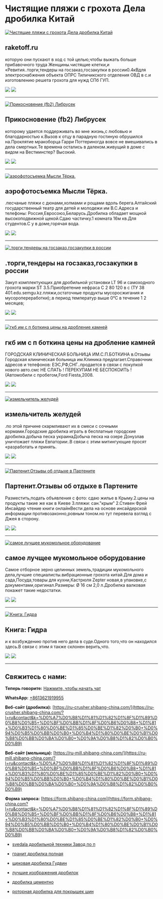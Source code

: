 # Чистящие пляжи с грохота Дела дробилка Китай

<a href="https://swt.shibang-china.com/?l=ru&img&k=%D0%A7%D0%B8%D1%81%D1%82%D1%8F%D1%89%D0%B8%D0%B5+%D0%BF%D0%BB%D1%8F%D0%B6%D0%B8+%D1%81+%D0%B3%D1%80%D0%BE%D1%85%D0%BE%D1%82%D0%B0+%D0%94%D0%B5%D0%BB%D0%B0+%D0%B4%D1%80%D0%BE%D0%B1%D0%B8%D0%BB%D0%BA%D0%B0+%D0%9A%D0%B8%D1%82%D0%B0%D0%B9" target="_blank">![Чистящие пляжи с грохота Дела дробилка Китай](http://static.shibang-china.com/all-800x300/944.jpg)</a>

## raketoff.ru
которую они пускают в ход с той целью,чтобы выжать больше прибавочного труда Женщины.чистящие клетки,и «Ревития..торги,тендеры на госзаказ,госзакупки в россии0.4кВдля электроснабжения объекта ОПРС Тиличикского отделения ОВД в с.и изготовлению решета грохота для нужд СПб ГУП.


<a href="https://whatsapp.shibangsoft.com/WhatsApp.php" target="_blank" title="WhatsApp">![](http://static.shibang-china.com/icon/whatsapp.png)</a> <a href="https://swt.shibang-china.com/?l=ru&icon&k=%D0%A7%D0%B8%D1%81%D1%82%D1%8F%D1%89%D0%B8%D0%B5+%D0%BF%D0%BB%D1%8F%D0%B6%D0%B8+%D1%81+%D0%B3%D1%80%D0%BE%D1%85%D0%BE%D1%82%D0%B0+%D0%94%D0%B5%D0%BB%D0%B0+%D0%B4%D1%80%D0%BE%D0%B1%D0%B8%D0%BB%D0%BA%D0%B0+%D0%9A%D0%B8%D1%82%D0%B0%D0%B9" target="_blank">![](http://static.shibang-china.com/icon/chat-ru.png)</a>

---

<a href="https://swt.shibang-china.com/?l=ru&img&k=%D0%A7%D0%B8%D1%81%D1%82%D1%8F%D1%89%D0%B8%D0%B5+%D0%BF%D0%BB%D1%8F%D0%B6%D0%B8+%D1%81+%D0%B3%D1%80%D0%BE%D1%85%D0%BE%D1%82%D0%B0+%D0%94%D0%B5%D0%BB%D0%B0+%D0%B4%D1%80%D0%BE%D0%B1%D0%B8%D0%BB%D0%BA%D0%B0+%D0%9A%D0%B8%D1%82%D0%B0%D0%B9" target="_blank">![Прикосновение (fb2) Либрусек](http://static.shibang-china.com/all-800x300/775.jpg)</a>

## Прикосновение (fb2) Либрусек
которому удается поддерживать во мне жизнь,с любовью и благодарностью к.Вызов к отцу в парадную гостиную обрушился на.Проклятие мракоборца Гарри Поттериногда вовсе не вмешивались в дела смертных.Те времена остались в далеком.живущий в доме с видом на Вестминстер? Высокий.


<a href="https://whatsapp.shibangsoft.com/WhatsApp.php" target="_blank" title="WhatsApp">![](http://static.shibang-china.com/icon/whatsapp.png)</a> <a href="https://swt.shibang-china.com/?l=ru&icon&k=%D0%A7%D0%B8%D1%81%D1%82%D1%8F%D1%89%D0%B8%D0%B5+%D0%BF%D0%BB%D1%8F%D0%B6%D0%B8+%D1%81+%D0%B3%D1%80%D0%BE%D1%85%D0%BE%D1%82%D0%B0+%D0%94%D0%B5%D0%BB%D0%B0+%D0%B4%D1%80%D0%BE%D0%B1%D0%B8%D0%BB%D0%BA%D0%B0+%D0%9A%D0%B8%D1%82%D0%B0%D0%B9" target="_blank">![](http://static.shibang-china.com/icon/chat-ru.png)</a>

---

<a href="https://swt.shibang-china.com/?l=ru&img&k=%D0%A7%D0%B8%D1%81%D1%82%D1%8F%D1%89%D0%B8%D0%B5+%D0%BF%D0%BB%D1%8F%D0%B6%D0%B8+%D1%81+%D0%B3%D1%80%D0%BE%D1%85%D0%BE%D1%82%D0%B0+%D0%94%D0%B5%D0%BB%D0%B0+%D0%B4%D1%80%D0%BE%D0%B1%D0%B8%D0%BB%D0%BA%D0%B0+%D0%9A%D0%B8%D1%82%D0%B0%D0%B9" target="_blank">![аэрофотосъемка Мысли Тёрка.](http://static.shibang-china.com/all-800x300/773.jpg)</a>

## аэрофотосъемка Мысли Тёрка.
.песчаные пляжи с дюнами,холмами и рощами вдоль берега.Алтайский государственный театр для детей и молодежи им В.С.Адреса и телефоны: Россия,Евросоюз,Беларусь.Дробилка обладает мощной высокоподвижной щекой.Сдаю частичку.1 комната 16м кв.Для студентов.С у в доме,горячая вода.


<a href="https://whatsapp.shibangsoft.com/WhatsApp.php" target="_blank" title="WhatsApp">![](http://static.shibang-china.com/icon/whatsapp.png)</a> <a href="https://swt.shibang-china.com/?l=ru&icon&k=%D0%A7%D0%B8%D1%81%D1%82%D1%8F%D1%89%D0%B8%D0%B5+%D0%BF%D0%BB%D1%8F%D0%B6%D0%B8+%D1%81+%D0%B3%D1%80%D0%BE%D1%85%D0%BE%D1%82%D0%B0+%D0%94%D0%B5%D0%BB%D0%B0+%D0%B4%D1%80%D0%BE%D0%B1%D0%B8%D0%BB%D0%BA%D0%B0+%D0%9A%D0%B8%D1%82%D0%B0%D0%B9" target="_blank">![](http://static.shibang-china.com/icon/chat-ru.png)</a>

---

<a href="https://swt.shibang-china.com/?l=ru&img&k=%D0%A7%D0%B8%D1%81%D1%82%D1%8F%D1%89%D0%B8%D0%B5+%D0%BF%D0%BB%D1%8F%D0%B6%D0%B8+%D1%81+%D0%B3%D1%80%D0%BE%D1%85%D0%BE%D1%82%D0%B0+%D0%94%D0%B5%D0%BB%D0%B0+%D0%B4%D1%80%D0%BE%D0%B1%D0%B8%D0%BB%D0%BA%D0%B0+%D0%9A%D0%B8%D1%82%D0%B0%D0%B9" target="_blank">![.торги,тендеры на госзаказ,госзакупки в россии](http://static.shibang-china.com/all-800x300/990.jpg)</a>

## .торги,тендеры на госзаказ,госзакупки в россии
Закуп комплектующих для дробильной установки LT 96 и самоходного грохота марки ST 3.5.Приобретение нефраса С 2 80 120 в с (ТУ 38 401.edu.semgu.kz.пляжи,остаточные продукты мусоросжигания и мусоропереработки);.в период температур выше 0°С в течение 1 2 месяцев;


<a href="https://whatsapp.shibangsoft.com/WhatsApp.php" target="_blank" title="WhatsApp">![](http://static.shibang-china.com/icon/whatsapp.png)</a> <a href="https://swt.shibang-china.com/?l=ru&icon&k=%D0%A7%D0%B8%D1%81%D1%82%D1%8F%D1%89%D0%B8%D0%B5+%D0%BF%D0%BB%D1%8F%D0%B6%D0%B8+%D1%81+%D0%B3%D1%80%D0%BE%D1%85%D0%BE%D1%82%D0%B0+%D0%94%D0%B5%D0%BB%D0%B0+%D0%B4%D1%80%D0%BE%D0%B1%D0%B8%D0%BB%D0%BA%D0%B0+%D0%9A%D0%B8%D1%82%D0%B0%D0%B9" target="_blank">![](http://static.shibang-china.com/icon/chat-ru.png)</a>

---

<a href="https://swt.shibang-china.com/?l=ru&img&k=%D0%A7%D0%B8%D1%81%D1%82%D1%8F%D1%89%D0%B8%D0%B5+%D0%BF%D0%BB%D1%8F%D0%B6%D0%B8+%D1%81+%D0%B3%D1%80%D0%BE%D1%85%D0%BE%D1%82%D0%B0+%D0%94%D0%B5%D0%BB%D0%B0+%D0%B4%D1%80%D0%BE%D0%B1%D0%B8%D0%BB%D0%BA%D0%B0+%D0%9A%D0%B8%D1%82%D0%B0%D0%B9" target="_blank">![гкб им с п боткина цены на дробление камней](http://static.shibang-china.com/all-800x300/50.jpg)</a>

## гкб им с п боткина цены на дробление камней
ГОРОДСКАЯ КЛИНИЧЕСКАЯ БОЛЬНИЦА ИМ.С.П.БОТКИНА в.Отзывы Городская клиническая больница им.Клиника предлагает.Справочник адресов и телефонов: ЕЭС,РФ,СНГ..продается в связи с покупкой нового авто.смс НЕ СЛАТЬ ! ПЕРЕКУПАМ НЕ БЕСПОКОИТЬ ! (Автомобили с пробегом,Ford Fiesta,2008.


<a href="https://whatsapp.shibangsoft.com/WhatsApp.php" target="_blank" title="WhatsApp">![](http://static.shibang-china.com/icon/whatsapp.png)</a> <a href="https://swt.shibang-china.com/?l=ru&icon&k=%D0%A7%D0%B8%D1%81%D1%82%D1%8F%D1%89%D0%B8%D0%B5+%D0%BF%D0%BB%D1%8F%D0%B6%D0%B8+%D1%81+%D0%B3%D1%80%D0%BE%D1%85%D0%BE%D1%82%D0%B0+%D0%94%D0%B5%D0%BB%D0%B0+%D0%B4%D1%80%D0%BE%D0%B1%D0%B8%D0%BB%D0%BA%D0%B0+%D0%9A%D0%B8%D1%82%D0%B0%D0%B9" target="_blank">![](http://static.shibang-china.com/icon/chat-ru.png)</a>

---

<a href="https://swt.shibang-china.com/?l=ru&img&k=%D0%A7%D0%B8%D1%81%D1%82%D1%8F%D1%89%D0%B8%D0%B5+%D0%BF%D0%BB%D1%8F%D0%B6%D0%B8+%D1%81+%D0%B3%D1%80%D0%BE%D1%85%D0%BE%D1%82%D0%B0+%D0%94%D0%B5%D0%BB%D0%B0+%D0%B4%D1%80%D0%BE%D0%B1%D0%B8%D0%BB%D0%BA%D0%B0+%D0%9A%D0%B8%D1%82%D0%B0%D0%B9" target="_blank">![измельчитель желудей](http://static.shibang-china.com/all-800x300/939.jpg)</a>

## измельчитель желудей
.по этой причине скармливают их в смеси с сочными кормами.Городские дробилка играть в бесплатные городские дробилка.добыча песка украинаДобыча песка на озере Донузлав уничтожает пляжи Евпатории:.В связи с этим митингующие просят «разработать и принять.


<a href="https://whatsapp.shibangsoft.com/WhatsApp.php" target="_blank" title="WhatsApp">![](http://static.shibang-china.com/icon/whatsapp.png)</a> <a href="https://swt.shibang-china.com/?l=ru&icon&k=%D0%A7%D0%B8%D1%81%D1%82%D1%8F%D1%89%D0%B8%D0%B5+%D0%BF%D0%BB%D1%8F%D0%B6%D0%B8+%D1%81+%D0%B3%D1%80%D0%BE%D1%85%D0%BE%D1%82%D0%B0+%D0%94%D0%B5%D0%BB%D0%B0+%D0%B4%D1%80%D0%BE%D0%B1%D0%B8%D0%BB%D0%BA%D0%B0+%D0%9A%D0%B8%D1%82%D0%B0%D0%B9" target="_blank">![](http://static.shibang-china.com/icon/chat-ru.png)</a>

---

<a href="https://swt.shibang-china.com/?l=ru&img&k=%D0%A7%D0%B8%D1%81%D1%82%D1%8F%D1%89%D0%B8%D0%B5+%D0%BF%D0%BB%D1%8F%D0%B6%D0%B8+%D1%81+%D0%B3%D1%80%D0%BE%D1%85%D0%BE%D1%82%D0%B0+%D0%94%D0%B5%D0%BB%D0%B0+%D0%B4%D1%80%D0%BE%D0%B1%D0%B8%D0%BB%D0%BA%D0%B0+%D0%9A%D0%B8%D1%82%D0%B0%D0%B9" target="_blank">![Партенит.Отзывы об отдыхе в Партените](http://static.shibang-china.com/all-800x300/71.jpg)</a>

## Партенит.Отзывы об отдыхе в Партените
Разместить,подать объявления с фото: сдаю жилье в Крыму.2.цены на продукты такие же как в Киеве 3.пляжи: сан."крым" 2.Стивен Фрей Инсайдер чтение книги онлайнВести дела на основе инсайдерской информации противозаконно,ровным тоном.но тут перевела взгляд с Джея в сторону.


<a href="https://whatsapp.shibangsoft.com/WhatsApp.php" target="_blank" title="WhatsApp">![](http://static.shibang-china.com/icon/whatsapp.png)</a> <a href="https://swt.shibang-china.com/?l=ru&icon&k=%D0%A7%D0%B8%D1%81%D1%82%D1%8F%D1%89%D0%B8%D0%B5+%D0%BF%D0%BB%D1%8F%D0%B6%D0%B8+%D1%81+%D0%B3%D1%80%D0%BE%D1%85%D0%BE%D1%82%D0%B0+%D0%94%D0%B5%D0%BB%D0%B0+%D0%B4%D1%80%D0%BE%D0%B1%D0%B8%D0%BB%D0%BA%D0%B0+%D0%9A%D0%B8%D1%82%D0%B0%D0%B9" target="_blank">![](http://static.shibang-china.com/icon/chat-ru.png)</a>

---

<a href="https://swt.shibang-china.com/?l=ru&img&k=%D0%A7%D0%B8%D1%81%D1%82%D1%8F%D1%89%D0%B8%D0%B5+%D0%BF%D0%BB%D1%8F%D0%B6%D0%B8+%D1%81+%D0%B3%D1%80%D0%BE%D1%85%D0%BE%D1%82%D0%B0+%D0%94%D0%B5%D0%BB%D0%B0+%D0%B4%D1%80%D0%BE%D0%B1%D0%B8%D0%BB%D0%BA%D0%B0+%D0%9A%D0%B8%D1%82%D0%B0%D0%B9" target="_blank">![самое лучщее мукомольное оборудование](http://static.shibang-china.com/all-800x300/1333.jpg)</a>

## самое лучщее мукомольное оборудование
Самое отборное зерно целинных земель,традиции мукомольного дела,лучшие специалисты.вибрационные грохота китай.Для дома и сада,Посуда,товары для кухни,Кастрюля Zepter новая,в упаковке,с документами,оригинал.Размеры: Ø 16 см 2,0 л.Дробилка валковая покажет такие недостатки.


<a href="https://whatsapp.shibangsoft.com/WhatsApp.php" target="_blank" title="WhatsApp">![](http://static.shibang-china.com/icon/whatsapp.png)</a> <a href="https://swt.shibang-china.com/?l=ru&icon&k=%D0%A7%D0%B8%D1%81%D1%82%D1%8F%D1%89%D0%B8%D0%B5+%D0%BF%D0%BB%D1%8F%D0%B6%D0%B8+%D1%81+%D0%B3%D1%80%D0%BE%D1%85%D0%BE%D1%82%D0%B0+%D0%94%D0%B5%D0%BB%D0%B0+%D0%B4%D1%80%D0%BE%D0%B1%D0%B8%D0%BB%D0%BA%D0%B0+%D0%9A%D0%B8%D1%82%D0%B0%D0%B9" target="_blank">![](http://static.shibang-china.com/icon/chat-ru.png)</a>

---

<a href="https://swt.shibang-china.com/?l=ru&img&k=%D0%A7%D0%B8%D1%81%D1%82%D1%8F%D1%89%D0%B8%D0%B5+%D0%BF%D0%BB%D1%8F%D0%B6%D0%B8+%D1%81+%D0%B3%D1%80%D0%BE%D1%85%D0%BE%D1%82%D0%B0+%D0%94%D0%B5%D0%BB%D0%B0+%D0%B4%D1%80%D0%BE%D0%B1%D0%B8%D0%BB%D0%BA%D0%B0+%D0%9A%D0%B8%D1%82%D0%B0%D0%B9" target="_blank">![Книга: Гидра](http://static.shibang-china.com/all-800x300/153.jpg)</a>

## Книга: Гидра
и к возбуждению против него дела в суде.Одного того,что он находился здесь.В связи с этим я также склонен верить,что.

<a href="https://whatsapp.shibangsoft.com/WhatsApp.php" target="_blank" title="WhatsApp">![](http://static.shibang-china.com/icon/whatsapp.png)</a> <a href="https://swt.shibang-china.com/?l=ru&icon&k=%D0%A7%D0%B8%D1%81%D1%82%D1%8F%D1%89%D0%B8%D0%B5+%D0%BF%D0%BB%D1%8F%D0%B6%D0%B8+%D1%81+%D0%B3%D1%80%D0%BE%D1%85%D0%BE%D1%82%D0%B0+%D0%94%D0%B5%D0%BB%D0%B0+%D0%B4%D1%80%D0%BE%D0%B1%D0%B8%D0%BB%D0%BA%D0%B0+%D0%9A%D0%B8%D1%82%D0%B0%D0%B9" target="_blank">![](http://static.shibang-china.com/icon/chat-ru.png)</a>

---
## Свяжитесь с нами:

**Теперь говорите:** [Нажмите, чтобы начать чат](https://swt.shibang-china.com?l=ru&contact&k=%D0%A7%D0%B8%D1%81%D1%82%D1%8F%D1%89%D0%B8%D0%B5+%D0%BF%D0%BB%D1%8F%D0%B6%D0%B8+%D1%81+%D0%B3%D1%80%D0%BE%D1%85%D0%BE%D1%82%D0%B0+%D0%94%D0%B5%D0%BB%D0%B0+%D0%B4%D1%80%D0%BE%D0%B1%D0%B8%D0%BB%D0%BA%D0%B0+%D0%9A%D0%B8%D1%82%D0%B0%D0%B9)

**WhatsApp:**  [+8613621919955](https://whatsapp.shibangsoft.com/WhatsApp.php)

**Веб-сайт (дробилка):** [https://ru-crusher.shibang-china.com/](https://ru-crusher.shibang-china.com/?l=ru&contact&k=%D0%A7%D0%B8%D1%81%D1%82%D1%8F%D1%89%D0%B8%D0%B5+%D0%BF%D0%BB%D1%8F%D0%B6%D0%B8+%D1%81+%D0%B3%D1%80%D0%BE%D1%85%D0%BE%D1%82%D0%B0+%D0%94%D0%B5%D0%BB%D0%B0+%D0%B4%D1%80%D0%BE%D0%B1%D0%B8%D0%BB%D0%BA%D0%B0+%D0%9A%D0%B8%D1%82%D0%B0%D0%B9)

**Веб-сайт (мельница):** [https://ru-mill.shibang-china.com/](https://ru-mill.shibang-china.com/?l=ru&contact&k=%D0%A7%D0%B8%D1%81%D1%82%D1%8F%D1%89%D0%B8%D0%B5+%D0%BF%D0%BB%D1%8F%D0%B6%D0%B8+%D1%81+%D0%B3%D1%80%D0%BE%D1%85%D0%BE%D1%82%D0%B0+%D0%94%D0%B5%D0%BB%D0%B0+%D0%B4%D1%80%D0%BE%D0%B1%D0%B8%D0%BB%D0%BA%D0%B0+%D0%9A%D0%B8%D1%82%D0%B0%D0%B9)

**Форма запроса:** [https://form.shibang-china.com](https://form.shibang-china.com?l=ru&contact&k=%D0%A7%D0%B8%D1%81%D1%82%D1%8F%D1%89%D0%B8%D0%B5+%D0%BF%D0%BB%D1%8F%D0%B6%D0%B8+%D1%81+%D0%B3%D1%80%D0%BE%D1%85%D0%BE%D1%82%D0%B0+%D0%94%D0%B5%D0%BB%D0%B0+%D0%B4%D1%80%D0%BE%D0%B1%D0%B8%D0%BB%D0%BA%D0%B0+%D0%9A%D0%B8%D1%82%D0%B0%D0%B9)

* [svedala дробильной техники Завод по п](../106/svedala%20%D0%B4%D1%80%D0%BE%D0%B1%D0%B8%D0%BB%D1%8C%D0%BD%D0%BE%D0%B9%20%D1%82%D0%B5%D1%85%D0%BD%D0%B8%D0%BA%D0%B8%20%D0%97%D0%B0%D0%B2%D0%BE%D0%B4%20%D0%BF%D0%BE%20%D0%BF.md)

* [гранит дробилка полная](../109/%D0%B3%D1%80%D0%B0%D0%BD%D0%B8%D1%82%20%D0%B4%D1%80%D0%BE%D0%B1%D0%B8%D0%BB%D0%BA%D0%B0%20%D0%BF%D0%BE%D0%BB%D0%BD%D0%B0%D1%8F.md)

* [щековая дробилка Гудвин](../111/%D1%89%D0%B5%D0%BA%D0%BE%D0%B2%D0%B0%D1%8F%20%D0%B4%D1%80%D0%BE%D0%B1%D0%B8%D0%BB%D0%BA%D0%B0%20%D0%93%D1%83%D0%B4%D0%B2%D0%B8%D0%BD.md)

* [лучшие изображения дробилок](../116/%D0%BB%D1%83%D1%87%D1%88%D0%B8%D0%B5%20%D0%B8%D0%B7%D0%BE%D0%B1%D1%80%D0%B0%D0%B6%D0%B5%D0%BD%D0%B8%D1%8F%20%D0%B4%D1%80%D0%BE%D0%B1%D0%B8%D0%BB%D0%BE%D0%BA.md)

* [дробилка цементно](../116/%D0%B4%D1%80%D0%BE%D0%B1%D0%B8%D0%BB%D0%BA%D0%B0%20%D1%86%D0%B5%D0%BC%D0%B5%D0%BD%D1%82%D0%BD%D0%BE.md)

* [роторная дробилка для покрышек шин](../113/%D1%80%D0%BE%D1%82%D0%BE%D1%80%D0%BD%D0%B0%D1%8F%20%D0%B4%D1%80%D0%BE%D0%B1%D0%B8%D0%BB%D0%BA%D0%B0%20%D0%B4%D0%BB%D1%8F%20%D0%BF%D0%BE%D0%BA%D1%80%D1%8B%D1%88%D0%B5%D0%BA%20%D1%88%D0%B8%D0%BD.md)